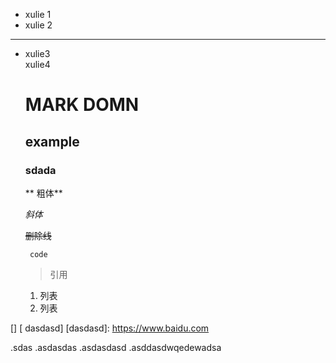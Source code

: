 
- xulie 1
- xulie 2
- ---
- xulie3    
  xulie4


  # MARK DOMN 
   ## example
   ### sdada
     ** 粗体**

     *斜体*

     ~~删除线~~
     
     ` code`
     > 引用
     1. 列表
  1. 列表


[] [ dasdasd]
[dasdasd]: https://www.baidu.com

.sdas
.asdasdas
.asdasdasd
.asddasdwqedewadsa

